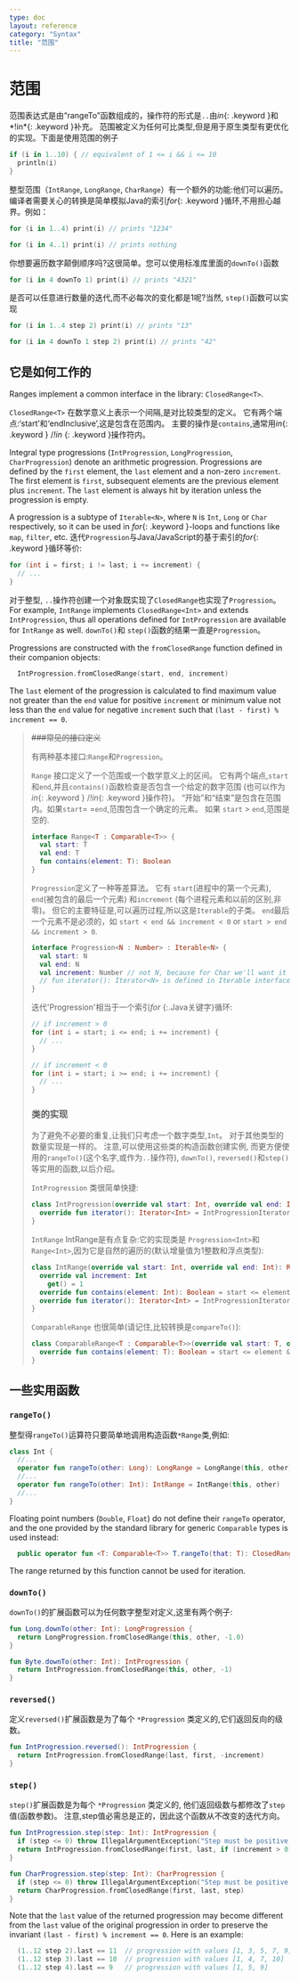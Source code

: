 ```yaml
---
type: doc
layout: reference
category: "Syntax"
title: "范围"
---
```


# 范围

范围表达式是由“rangeTo”函数组成的，操作符的形式是`..`由*in*{: .keyword }和*!in*{: .keyword }补充。
范围被定义为任何可比类型,但是用于原生类型有更优化的实现。下面是使用范围的例子

``` kotlin
if (i in 1..10) { // equivalent of 1 <= i && i <= 10
  println(i)
}
```

整型范围（`IntRange`, `LongRange`, `CharRange`）有一个额外的功能:他们可以遍历。
编译者需要关心的转换是简单模拟Java的索引*for*{: .keyword }循环,不用担心越界。例如：

``` kotlin
for (i in 1..4) print(i) // prints "1234"

for (i in 4..1) print(i) // prints nothing
```

你想要遍历数字颠倒顺序吗?这很简单。您可以使用标准库里面的`downTo()`函数

``` kotlin
for (i in 4 downTo 1) print(i) // prints "4321"
```

是否可以任意进行数量的迭代,而不必每次的变化都是1呢?当然, `step()`函数可以实现

``` kotlin
for (i in 1..4 step 2) print(i) // prints "13"

for (i in 4 downTo 1 step 2) print(i) // prints "42"
```


## 它是如何工作的

Ranges implement a common interface in the library: `ClosedRange<T>`.

`ClosedRange<T>` 在数学意义上表示一个间隔,是对比较类型的定义。
它有两个端点:‘start’和‘endInclusive’,这是包含在范围内。
主要的操作是`contains`,通常用*in*{: .keyword } /*!in* {: .keyword }操作符内。

Integral type progressions (`IntProgression`, `LongProgression`, `CharProgression`) denote an arithmetic progression.
Progressions are defined by the `first` element, the `last` element and a non-zero `increment`.
The first element is `first`, subsequent elements are the previous element plus `increment`. The `last` element is always hit by iteration unless the progression is empty.

A progression is a subtype of `Iterable<N>`, where `N` is `Int`, `Long` or `Char` respectively, so it can be used in *for*{: .keyword }-loops and functions like `map`, `filter`, etc.
迭代`Progression`与Java/JavaScript的基于索引的*for*{: .keyword }循环等价:

``` java
for (int i = first; i != last; i += increment) {
  // ...
}
```

对于整型, `..`操作符创建一个对象既实现了`ClosedRange`也实现了`Progression`。
For example, `IntRange` implements `ClosedRange<Int>` and extends `IntProgression`, thus all operations defined for `IntProgression` are available for `IntRange` as well.
`downTo()`和 `step()`函数的结果一直是`Progression`。

Progressions are constructed with the `fromClosedRange` function defined in their companion objects:

``` kotlin
  IntProgression.fromClosedRange(start, end, increment)
```

The `last` element of the progression is calculated to find maximum value not greater than the `end` value for positive `increment` or minimum value not less than the `end` value for negative `increment` such that `(last - first) % increment == 0`.



> ~~###常见的接口定义~~
>
> 有两种基本接口:`Range`和`Progression`。
>
> `Range` 接口定义了一个范围或一个数学意义上的区间。
> 它有两个端点,`start` 和`end`,并且`contains()`函数检查是否包含一个给定的数字范围
> (也可以作为*in*{: .keyword } /*!in*{: .keyword }操作符)。
> “开始”和“结束”是包含在范围内。如果`start`= =`end`,范围包含一个确定的元素。
> 如果 `start` > `end`,范围是空的.
>
> ``` kotlin
> interface Range<T : Comparable<T>> {
>   val start: T
>   val end: T
>   fun contains(element: T): Boolean
> }
> ```
>
> `Progression`定义了一种等差算法。
> 它有 `start`(进程中的第一个元素), `end`(被包含的最后一个元素)
> 和`increment` (每个进程元素和以前的区别,非零)。
> 但它的主要特征是,可以遍历过程,所以这是`Iterable`的子类。
> `end`最后一个元素不是必须的，如 `start < end && increment < 0` or `start > end && increment > 0`.
>
> ``` kotlin
> interface Progression<N : Number> : Iterable<N> {
>   val start: N
>   val end: N
>   val increment: Number // not N, because for Char we'll want it to be negative sometimes
>   // fun iterator(): Iterator<N> is defined in Iterable interface
> }
> ```
>
> 迭代'Progression'相当于一个索引*for* {:.Java关键字}循环:
>
> ``` java
> // if increment > 0
> for (int i = start; i <= end; i += increment) {
>   // ...
> }
>
> // if increment < 0
> for (int i = start; i >= end; i += increment) {
>   // ...
> }
> ```
>
>
> ### 类的实现
>
> 为了避免不必要的重复,让我们只考虑一个数字类型,`Int`。
> 对于其他类型的数量实现是一样的。
> 注意,可以使用这些类的构造函数创建实例,
> 而更方便使用的`rangeTo()`(这个名字,或作为`..`操作符), `downTo()`, `reversed()`和`step()`等实用的函数,以后介绍。
>
> `IntProgression` 类很简单快捷:
>
> ``` kotlin
> class IntProgression(override val start: Int, override val end: Int, override val increment: Int): Progression<Int> {
>   override fun iterator(): Iterator<Int> = IntProgressionIteratorImpl(start, end, increment) // implementation of iterator is obvious
> }
> ```
>
> `IntRange` IntRange是有点复杂:它的实现类是 `Progression<Int>`和`Range<Int>`,因为它是自然的遍历的(默认增量值为1整数和浮点类型):
>
> ``` kotlin
> class IntRange(override val start: Int, override val end: Int): Range<Int>, Progression<Int> {
>   override val increment: Int
>     get() = 1
>   override fun contains(element: Int): Boolean = start <= element && element <= end
>   override fun iterator(): Iterator<Int> = IntProgressionIteratorImpl(start, end, increment)
> }
> ```
>
> `ComparableRange` 也很简单(请记住,比较转换是`compareTo()`):
>
> ``` kotlin
> class ComparableRange<T : Comparable<T>>(override val start: T, override val end: T): Range<T> {
>   override fun contains(element: T): Boolean = start <= element && element <= end
> }
> ```
>
## 一些实用函数

### `rangeTo()`

整型得`rangeTo()`运算符只要简单地调用构造函数`*Range`类,例如:

``` kotlin
class Int {
  //...
  operator fun rangeTo(other: Long): LongRange = LongRange(this, other)
  //...
  operator fun rangeTo(other: Int): IntRange = IntRange(this, other)
  //...
}
```

Floating point numbers (`Double`, `Float`) do not define their `rangeTo` operator, and the one provided by the standard library for generic `Comparable` types is used instead:

``` kotlin
  public operator fun <T: Comparable<T>> T.rangeTo(that: T): ClosedRange<T>
```

The range returned by this function cannot be used for iteration.

### `downTo()`

`downTo()`的扩展函数可以为任何数字整型对定义,这里有两个例子:

``` kotlin
fun Long.downTo(other: Int): LongProgression {
  return LongProgression.fromClosedRange(this, other, -1.0)
}

fun Byte.downTo(other: Int): IntProgression {
  return IntProgression.fromClosedRange(this, other, -1)
}
```

### `reversed()`

定义`reversed()`扩展函数是为了每个 `*Progression` 类定义的,它们返回反向的级数。

``` kotlin
fun IntProgression.reversed(): IntProgression {
  return IntProgression.fromClosedRange(last, first, -increment)
}
```

### `step()`

`step()`扩展函数是为每个 `*Progression` 类定义的,
他们返回级数与都修改了`step`值(函数参数)。
注意,step值必需总是正的，因此这个函数从不改变的迭代方向。

``` kotlin
fun IntProgression.step(step: Int): IntProgression {
  if (step <= 0) throw IllegalArgumentException("Step must be positive, was: $step")
  return IntProgression.fromClosedRange(first, last, if (increment > 0) step else -step)
}

fun CharProgression.step(step: Int): CharProgression {
  if (step <= 0) throw IllegalArgumentException("Step must be positive, was: $step")
  return CharProgression.fromClosedRange(first, last, step)
}
```

Note that the `last` value of the returned progression may become different from the `last` value of the original progression in order to preserve the invariant `(last - first) % increment == 0`. Here is an example:

``` kotlin
  (1..12 step 2).last == 11  // progression with values [1, 3, 5, 7, 9, 11]
  (1..12 step 3).last == 10  // progression with values [1, 4, 7, 10]
  (1..12 step 4).last == 9   // progression with values [1, 5, 9]
```
